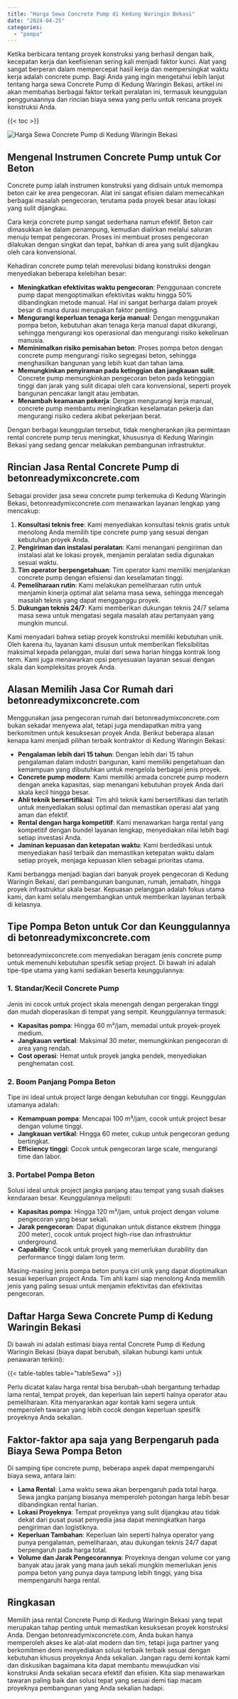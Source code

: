 ```yaml
---
title: "Harga Sewa Concrete Pump di Kedung Waringin Bekasi"
date: "2024-04-25"
categories: 
  - "pompa"
---
```


Ketika berbicara tentang proyek konstruksi yang berhasil dengan baik, kecepatan kerja dan keefisienan sering kali menjadi faktor kunci. Alat yang sangat berperan dalam mempercepat hasil kerja dan mempersingkat waktu kerja adalah concrete pump. Bagi Anda yang ingin mengetahui lebih lanjut tentang harga sewa Concrete Pump di Kedung Waringin Bekasi, artikel ini akan membahas berbagai faktor terkait peralatan ini, termasuk keunggulan penggunaannya dan rincian biaya sewa yang perlu untuk rencana proyek konstruksi Anda.

{{< toc >}}

![Harga Sewa Concrete Pump di Kedung Waringin Bekasi](https://betoncor8.github.io/pump/concrete-pump%20(22).png)

## Mengenal Instrumen Concrete Pump untuk Cor Beton

Concrete pump ialah instrumen konstruksi yang didisain untuk memompa beton cair ke area pengecoran. Alat ini sangat efisien dalam memecahkan berbagai masalah pengecoran, terutama pada proyek besar atau lokasi yang sulit dijangkau.

Cara kerja concrete pump sangat sederhana namun efektif. Beton cair dimasukkan ke dalam penampung, kemudian dialirkan melalui saluran menuju tempat pengecoran. Proses ini membuat proses pengecoran dilakukan dengan singkat dan tepat, bahkan di area yang sulit dijangkau oleh cara konvensional.

Kehadiran concrete pump telah merevolusi bidang konstruksi dengan menyediakan beberapa kelebihan besar:

- **Meningkatkan efektivitas waktu pengecoran**: Penggunaan concrete pump dapat mengoptimalkan efektivitas waktu hingga 50% dibandingkan metode manual. Hal ini sangat berharga dalam proyek besar di mana durasi merupakan faktor penting.
- **Mengurangi keperluan tenaga kerja manual**: Dengan menggunakan pompa beton, kebutuhan akan tenaga kerja manual dapat dikurangi, sehingga mengurangi kos operasional dan mengurangi risiko kekeliruan manusia.
- **Meminimalkan risiko pemisahan beton**: Proses pompa beton dengan concrete pump mengurangi risiko segregasi beton, sehingga menghasilkan bangunan yang lebih kuat dan tahan lama.
- **Memungkinkan penyiraman pada ketinggian dan jangkauan sulit**: Concrete pump memungkinkan pengecoran beton pada ketinggian tinggi dan jarak yang sulit dicapai oleh cara konvensional, seperti proyek bangunan pencakar langit atau jembatan.
- **Menambah keamanan pekerja**: Dengan mengurangi kerja manual, concrete pump membantu meningkatkan keselamatan pekerja dan mengurangi risiko cedera akibat pekerjaan berat.

Dengan berbagai keunggulan tersebut, tidak mengherankan jika permintaan rental concrete pump terus meningkat, khususnya di Kedung Waringin Bekasi yang sedang gencar melakukan pembangunan infrastruktur.

## Rincian Jasa Rental Concrete Pump di betonreadymixconcrete.com

Sebagai provider jasa sewa concrete pump terkemuka di Kedung Waringin Bekasi, betonreadymixconcrete.com menawarkan layanan lengkap yang mencakup:

1. **Konsultasi teknis free**: Kami menyediakan konsultasi teknis gratis untuk menolong Anda memilih tipe concrete pump yang sesuai dengan kebutuhan proyek Anda.
2. **Pengiriman dan instalasi peralatan**: Kami menangani pengiriman dan instalasi alat ke lokasi proyek, menjamin peralatan sedia digunakan sesuai waktu.
3. **Tim operator berpengetahuan**: Tim operator kami memiliki menjalankan concrete pump dengan efisiensi dan keselamatan tinggi.
4. **Pemeliharaan rutin**: Kami melakukan pemeliharaan rutin untuk menjamin kinerja optimal alat selama masa sewa, sehingga mencegah masalah teknis yang dapat mengganggu proyek.
5. **Dukungan teknis 24/7**: Kami memberikan dukungan teknis 24/7 selama masa sewa untuk mengatasi segala masalah atau pertanyaan yang mungkin muncul.

Kami menyadari bahwa setiap proyek konstruksi memiliki kebutuhan unik. Oleh karena itu, layanan kami disusun untuk memberikan fleksibilitas maksimal kepada pelanggan, mulai dari sewa harian hingga kontrak long term. Kami juga menawarkan opsi penyesuaian layanan sesuai dengan skala dan kompleksitas proyek Anda.

## Alasan Memilih Jasa Cor Rumah dari betonreadymixconcrete.com

Menggunakan jasa pengecoran rumah dari betonreadymixconcrete.com bukan sekadar menyewa alat, tetapi juga mendapatkan mitra yang berkomitmen untuk kesuksesan proyek Anda. Berikut beberapa alasan kenapa kami menjadi pilihan terbaik kontraktor di Kedung Waringin Bekasi:

- **Pengalaman lebih dari 15 tahun**: Dengan lebih dari 15 tahun pengalaman dalam industri bangunan, kami memiliki pengetahuan dan kemampuan yang dibutuhkan untuk mengelola berbagai jenis proyek.
- **Concrete pump modern**: Kami memiliki armada concrete pump modern dengan aneka kapasitas, siap menangani kebutuhan proyek Anda dari skala kecil hingga besar.
- **Ahli teknik bersertifikasi**: Tim ahli teknik kami bersertifikasi dan terlatih untuk menyediakan solusi optimal dan memastikan operasi alat yang aman dan efektif.
- **Rental dengan harga kompetitif**: Kami menawarkan harga rental yang kompetitif dengan bundel layanan lengkap, menyediakan nilai lebih bagi setiap investasi Anda.
- **Jaminan kepuasan dan ketepatan waktu**: Kami berdedikasi untuk menyediakan hasil terbaik dan memastikan ketepatan waktu dalam setiap proyek, menjaga kepuasan klien sebagai prioritas utama.

Kami berbangga menjadi bagian dari banyak proyek pengecoran di Kedung Waringin Bekasi, dari pembangunan bangunan, rumah, jemabatn, hingga proyek infrastruktur skala besar. Kepuasan pelanggan adalah fokus utama kami, dan kami selalu mengembangkan untuk memberikan layanan terbaik di kelasnya.

## Tipe Pompa Beton untuk Cor dan Keunggulannya di betonreadymixconcrete.com

betonreadymixconcrete.com menyediakan beragam jenis concrete pump untuk memenuhi kebutuhan spesifik setiap project. Di bawah ini adalah tipe-tipe utama yang kami sediakan beserta keunggulannya:

### 1\. Standar/Kecil Concrete Pump

Jenis ini cocok untuk project skala menengah dengan pergerakan tinggi dan mudah dioperasikan di tempat yang sempit. Keunggulannya termasuk:

- **Kapasitas pompa**: Hingga 60 m³/jam, memadai untuk proyek-proyek medium.
- **Jangkauan vertical**: Maksimal 30 meter, memungkinkan pengecoran di area yang rendah.
- **Cost operasi**: Hemat untuk proyek jangka pendek, menyediakan penghematan cost.

### 2\. Boom Panjang Pompa Beton

Tipe ini ideal untuk project large dengan kebutuhan cor tinggi. Keunggulan utamanya adalah:

- **Kemampuan pompa**: Mencapai 100 m³/jam, cocok untuk project besar dengan volume tinggi.
- **Jangkauan vertikal**: Hingga 60 meter, cukup untuk pengecoran gedung bertingkat.
- **Efficiency tinggi**: Cocok untuk pengecoran large scale, mengurangi time dan labor.

### 3\. Portabel Pompa Beton

Solusi ideal untuk project jangka panjang atau tempat yang susah diakses kendaraan besar. Keunggulannya meliputi:

- **Kapasitas pompa**: Hingga 120 m³/jam, untuk project dengan volume pengecoran yang besar sekali.
- **Jarak pengecoran**: Dapat digunakan untuk distance ekstrem (hingga 200 meter), cocok untuk project high-rise dan infrastruktur underground.
- **Capability**: Cocok untuk proyek yang memerlukan durability dan performance tinggi dalam long term.

Masing-masing jenis pompa beton punya ciri unik yang dapat dioptimalkan sesuai keperluan project Anda. Tim ahli kami siap menolong Anda memilih jenis yang paling sesuai untuk menjamin efektivitas dan efektivitas pengecoran.

## Daftar Harga Sewa Concrete Pump di Kedung Waringin Bekasi

Di bawah ini adalah estimasi biaya rental Concrete Pump di Kedung Waringin Bekasi (biaya dapat berubah, silakan hubungi kami untuk penawaran terkini):

{{< table-tables table="tableSewa" >}}

Perlu dicatat kalau harga rental bisa berubah-ubah bergantung terhadap lama rental, tempat proyek, dan keperluan lain seperti halnya operator atau pemeliharaan. Kita menyarankan agar kontak kami segera untuk memperoleh tawaran yang lebih cocok dengan keperluan spesifik proyeknya Anda sekalian.

## Faktor-faktor apa saja yang Berpengaruh pada Biaya Sewa Pompa Beton

Di samping tipe concrete pump, beberapa aspek dapat mempengaruhi biaya sewa, antara lain:

- **Lama Rental**: Lama waktu sewa akan berpengaruh pada total harga. Sewa jangka panjang biasanya memperoleh potongan harga lebih besar dibandingkan rental harian.
- **Lokasi Proyeknya**: Tempat proyeknya yang sulit dijangkau atau tidak dekat dari pusat pusat penyedia jasa dapat meningkatkan harga pengiriman dan logistiknya.
- **Keperluan Tambahan**: Keperluan lain seperti halnya operator yang punya pengalaman, pemeliharaan, atau dukungan teknis 24/7 dapat berpengaruh pada harga total.
- **Volume dan Jarak Pengecorannya**: Proyeknya dengan volume cor yang banyak atau jarak yang mana jauh sekali mungkin memerlukan jenis pompa beton yang punya daya tampung lebih tinggi, yang bisa mempengaruhi harga rental.

## Ringkasan

Memilih jasa rental Concrete Pump di Kedung Waringin Bekasi yang tepat merupakan tahap penting untuk memastikan kesuksesan proyek konstruksi Anda. Dengan betonreadymixconcrete.com, Anda bukan hanya memperoleh akses ke alat-alat modern dan tim, tetapi juga partner yang berkomitmen demi menyediakan solusi terbaik terbaik sesuai dengan kebutuhan khusus proyeknya Anda sekalian. Jangan ragu demi kontak kami dan diskusikan bagaimana kita dapat membantu mewujudkan visi konstruksi Anda sekalian secara efektif dan efisien. Kita siap menawarkan tawaran paling baik dan solusi tepat yang sesuai demi tiap macam proyeknya pembangunan yang Anda sekalian hadapi.
